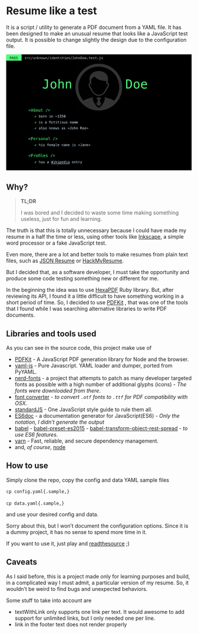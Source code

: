 # Resume like a test

It is a script / utility to generate a PDF document from a YAML file. It has
been designed to make an unusual resume that looks like a JavaScript test
output. It is possible to change slightly the design due to the configuration
file.

<p align="center">
 <img alt="jonh-doe-resume" src="./resume_like_a_test.png" />
</p>

## Why?

> **TL;DR**
> 
> I was bored and I decided to waste some time making something useless, just
> for fun and learning.

The truth is that this is totally unnecessary because I could have made my
resume in a half the time or less, using other tools like [Inkscape](https://inkscape.org), a simple
word processor or a fake JavaScript test.

Even more, there are a lot and better tools to make resumes from plain text
files, such as [JSON Resume](https://jsonresume.org/) or
[HackMyResume](https://github.com/hacksalot/HackMyResume).

But I decided that, as a software developer, I must  take the opportunity and
produce some code testing something new or different for me.

In the beginning the idea was to use
[HexaPDF](https://github.com/gettalong/hexapdf) Ruby library. But, after
reviewing its API, I found it a little difficult to have something working in a
short period of time. So, I decided to use [PDFKit](http://pdfkit.org/) , that
was one of the tools that I found while I was searching alternative libraries
to write PDF documents.


## Libraries and tools used

As you can see in the source code, this project make use of

* [PDFKit](http://pdfkit.org/) - A JavaScript PDF generation library for Node and
the browser.
* [yaml-js](https://github.com/connec/yaml-js) - Pure Javascript.
YAML loader and dumper, ported from PyYAML.
* [nerd-fonts](https://github.com/ryanoasis/nerd-fonts) - a project that
  attempts to patch as many developer targeted fonts as possible with a high
  number of additional glyphs (icons) - _The fonts were downloaded from there_.
* [font converter](http://www.freefontconverter.com/) - _to convert `.otf` fonts to `.ttf` for PDF compatibility with OSX_.
* [standardJS](http://standardjs.com) - One JavaScript style guide to rule them all.
* [ES6doc](https://esdoc.org/) - a documentation generator for JavaScript(ES6) - _Only the notation, I didn’t generate the output_
* [babel](https://babeljs.io/) -
  [babel-preset-es2015](http://babeljs.io/docs/plugins/preset-es2015/) -
  [babel-transform-object-rest-spread](https://babeljs.io/docs/plugins/transform-object-rest-spread/) - _to use ES6 features_.
* [yarn](https://github.com/yarnpkg/yarn) - Fast, reliable, and secure dependency management.
* and, _of course_, [node](https://nodejs.org)


## How to use

Simply clone the repo, copy the config and data YAML sample files

```
cp config.yaml{.sample,}

cp data.yaml{.sample,}
```

and use your desired config and data.


Sorry about this, but  I won’t document  the configuration options. Since it is
a dummy project, it has no  sense to spend more time in it.


If you want to use it, just play and [readthesource](http://hangouts.readthesource.io/) ;)

## Caveats

As I said before, this is a project made only for learning purposes and build,
in a complicated way I must admit, a particular version of my resume. So, it
wouldn’t be weird to find bugs and unexpected behaviors.

Some stuff to take into account are

* textWithLink only supports one link per text. It would awesome to add support
  for unlimited links, but I only needed one per line.
* link in the footer text does not  render properly
